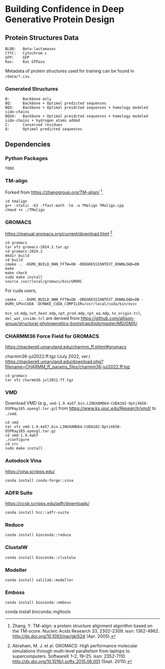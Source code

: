 # Building Confidence in Deep Generative Protein Design

## Protein Structures Data

```
BLDB:   Beta-lactamases
CYTC:   Cytochrom c
GFP:    GFP
Ras:    Ras GTPase
```

Metadata of protein structures used for training can be found in `/data/*.csv`.

### Generated Structures

```
B:      Backbone only
BQ:     Backbone + Optimal predicted sequences
BQS:    Backbone + Optimal preidcted sequences + homology modeled side-chains
BQSH:   Backbone + Optimal preidcted sequences + homology modeled side-chains + hydrogen atoms added
C:      Conserved residues
Q:      Optimal predicted sequences
```

## Dependencies

### Python Packages

```
TODO
```

### TM-align

Forked from https://zhanggroup.org/TM-align/ [^1].

[^1]: Zhang, Y. TM-align: a protein structure alignment algorithm based on the TM-score. Nucleic Acids Research 33, 2302–2309. issn: 1362-4962. http://dx.doi.org/10.1093/nar/gki524 (Apr. 2005).

```
cd tmalign
g++ -static -O3 -ffast-math -lm -o TMalign TMalign.cpp
chmod +x ./TMalign
```

### GROMACS

https://manual.gromacs.org/current/download.html [^2]

```
cd gromacs
tar xfz gromacs-2024.2.tar.gz
cd gromacs-2024.2
mkdir build
cd build
cmake .. -DGMX_BUILD_OWN_FFTW=ON -DREGRESSIONTEST_DOWNLOAD=ON
make
make check
sudo make install
source /usr/local/gromacs/bin/GMXRC
```

For cuda users,
```
cmake .. -DGMX_BUILD_OWN_FFTW=ON -DREGRESSIONTEST_DOWNLOAD=ON -DGMX_GPU=CUDA -DCMAKE_CUDA_COMPILER=/usr/local/cuda/bin/nvcc
```

`min_sd.mdp`, `nvt_heat.mdp`, `npt_prod.mdp`, `npt_eq.mdp`, `to_origin.tcl`, `del_wat_inside.tcl` are derived from
https://github.com/allison-group/structural-phylogenetics-bootstrap/blob/master/MD/GMX/.

[^2]: Abraham, M. J. et al. GROMACS: High performance molecular simulations through multi-level parallelism from laptops to supercomputers. SoftwareX 1–2, 19–25. issn: 2352-7110. http://dx.doi.org/10.1016/j.softx.2015.06.001 (Sept. 2015).

### CHARMM36 Force Field for GROMACS

https://mackerell.umaryland.edu/charmm_ff.shtml#gromacs

charmm36-jul2022.ff.tgz (July 2022, ver.)
https://mackerell.umaryland.edu/download.php?filename=CHARMM_ff_params_files/charmm36-jul2022.ff.tgz

```
cd gromacs
tar xfz charmm36-jul2022.ff.tgz
```

### VMD

Download VMD (e.g., `vmd-1.9.4a57.bin.LINUXAMD64-CUDA102-OptiX650-OSPRay185.opengl.tar.gz`) from 
https://www.ks.uiuc.edu/Research/vmd/ to `./vmd`.

```
cd vmd
tar xfz vmd-1.9.4a57.bin.LINUXAMD64-CUDA102-OptiX650-OSPRay185.opengl.tar.gz
cd vmd-1.9.4a57
./configure
cd src
sudo make install
```

### Autodock Vina

https://vina.scripps.edu/

```
conda install conda-forge::vina
```

### ADFR Suite

https://ccsb.scripps.edu/adfr/downloads/

```
conda install hcc::adfr-suite
```

### Reduce

```
conda install bioconda::reduce
```

### ClustalW

```
conda install bioconda::clustalw
```

### Modeller

```
conda install salilab::modeller
```

### Emboss

```
conda install bioconda::emboss
```

conda install bioconda::mgltools
